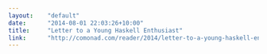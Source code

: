 ```yaml
---
layout:    "default"
date:      "2014-08-01 22:03:26+10:00"
title:     "Letter to a Young Haskell Enthusiast"
link:      "http://comonad.com/reader/2014/letter-to-a-young-haskell-enthusiast/"
---
```

